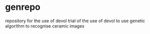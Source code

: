 # genrepo
repository for the use of devol
trial of the use of devol to use genetic algorithm to recognise ceramic images
